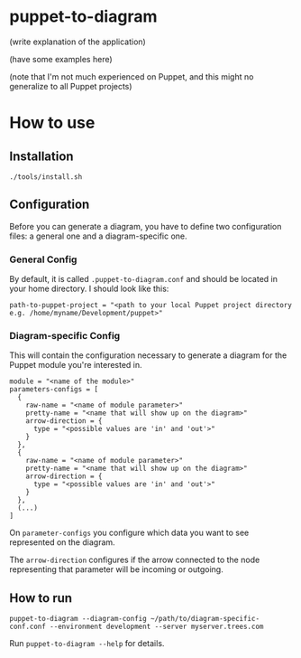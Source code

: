 # puppet-to-diagram

(write explanation of the application)

(have some examples here)

(note that I'm not much experienced on Puppet, and this might no generalize to all Puppet projects)

# How to use

## Installation
``` ./tools/install.sh ```

## Configuration
Before you can generate a diagram, you have to define two configuration files: a general one and a diagram-specific one.

### General Config
By default, it is called `.puppet-to-diagram.conf` and should be located in your home directory. I should look like this:

```
path-to-puppet-project = "<path to your local Puppet project directory e.g. /home/myname/Development/puppet>"
```

### Diagram-specific Config
This will contain the configuration necessary to generate a diagram for the Puppet module you're interested in.

```
module = "<name of the module>"
parameters-configs = [
  {
    raw-name = "<name of module parameter>"
    pretty-name = "<name that will show up on the diagram>"
    arrow-direction = {
      type = "<possible values are 'in' and 'out'>"
    }
  },
  {
    raw-name = "<name of module parameter>"
    pretty-name = "<name that will show up on the diagram>"
    arrow-direction = {
      type = "<possible values are 'in' and 'out'>"
    }
  },
  (...)
]

```

On `parameter-configs` you configure which data you want to see represented on the diagram.

The `arrow-direction` configures if the arrow connected to the node representing that parameter will be incoming or outgoing.

## How to run

```
puppet-to-diagram --diagram-config ~/path/to/diagram-specific-conf.conf --environment development --server myserver.trees.com
```

Run `puppet-to-diagram --help` for details.
